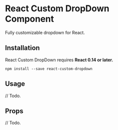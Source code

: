 React Custom DropDown Component
=========================

Fully customizable dropdown for React.

## Installation
React Custom DropDown requires **React 0.14 or later.**

```
npm install --save react-custom-dropdown
```

## Usage

// Todo.

## Props

// Todo.
